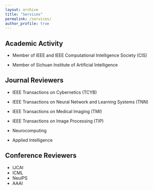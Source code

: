```yaml
---
layout: archive
title: "Services"
permalink: /services/
author_profile: true
---
```

## Academic Activity
- Member of IEEE and IEEE Computational Intelligence Society (CIS)

- Member of Sichuan Institute of Artificial Intelligence

## Journal Reviewers
- IEEE Transactions on Cybernetics (TCYB)

- IEEE Transactions on Neural Network and Learning Systems (TNN)

- IEEE Transactions on Medical Imaging (TMI)

- IEEE Transactions on Image Processing (TIP)

- Neurocomputing

- Applied Intelligence

## Conference Reviewers
- IJCAI
- ICML
- NeuIPS
- AAAI

